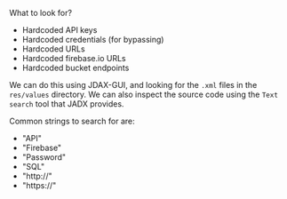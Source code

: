 What to look for?
* Hardcoded API keys
* Hardcoded credentials (for bypassing)
* Hardcoded URLs
* Hardcoded firebase.io URLs
* Hardcoded bucket endpoints

We can do this using JDAX-GUI, and looking for the `.xml` files in the `res/values` directory. We can also inspect the source code using the `Text search` tool that JADX provides.

Common strings to search for are:
* "API"
* "Firebase"
* "Password"
* "SQL"
* "http://"
* "https://"